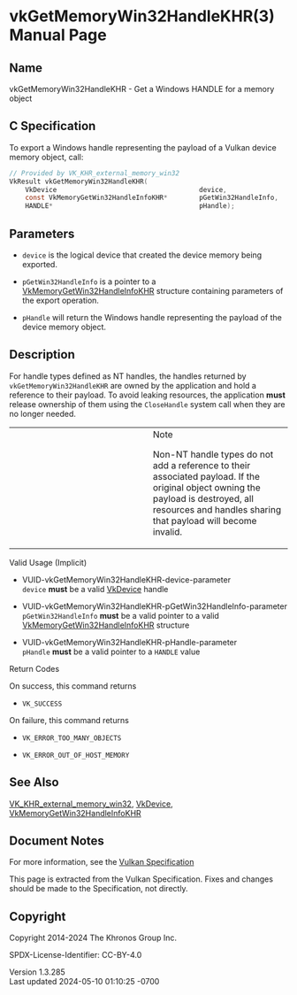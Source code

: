 # vkGetMemoryWin32HandleKHR(3) Manual Page

## Name

vkGetMemoryWin32HandleKHR - Get a Windows HANDLE for a memory object



## <a href="#_c_specification" class="anchor"></a>C Specification

To export a Windows handle representing the payload of a Vulkan device
memory object, call:

``` c
// Provided by VK_KHR_external_memory_win32
VkResult vkGetMemoryWin32HandleKHR(
    VkDevice                                    device,
    const VkMemoryGetWin32HandleInfoKHR*        pGetWin32HandleInfo,
    HANDLE*                                     pHandle);
```

## <a href="#_parameters" class="anchor"></a>Parameters

- `device` is the logical device that created the device memory being
  exported.

- `pGetWin32HandleInfo` is a pointer to a
  [VkMemoryGetWin32HandleInfoKHR](https://registry.khronos.org/vulkan/specs/1.3-extensions/man/html/VkMemoryGetWin32HandleInfoKHR.html)
  structure containing parameters of the export operation.

- `pHandle` will return the Windows handle representing the payload of
  the device memory object.

## <a href="#_description" class="anchor"></a>Description

For handle types defined as NT handles, the handles returned by
`vkGetMemoryWin32HandleKHR` are owned by the application and hold a
reference to their payload. To avoid leaking resources, the application
**must** release ownership of them using the `CloseHandle` system call
when they are no longer needed.

<table>
<colgroup>
<col style="width: 50%" />
<col style="width: 50%" />
</colgroup>
<tbody>
<tr class="odd">
<td class="icon"><em></em></td>
<td class="content">Note
<p>Non-NT handle types do not add a reference to their associated
payload. If the original object owning the payload is destroyed, all
resources and handles sharing that payload will become invalid.</p></td>
</tr>
</tbody>
</table>

Valid Usage (Implicit)

- <a href="#VUID-vkGetMemoryWin32HandleKHR-device-parameter"
  id="VUID-vkGetMemoryWin32HandleKHR-device-parameter"></a>
  VUID-vkGetMemoryWin32HandleKHR-device-parameter  
  `device` **must** be a valid [VkDevice](https://registry.khronos.org/vulkan/specs/1.3-extensions/man/html/VkDevice.html) handle

- <a href="#VUID-vkGetMemoryWin32HandleKHR-pGetWin32HandleInfo-parameter"
  id="VUID-vkGetMemoryWin32HandleKHR-pGetWin32HandleInfo-parameter"></a>
  VUID-vkGetMemoryWin32HandleKHR-pGetWin32HandleInfo-parameter  
  `pGetWin32HandleInfo` **must** be a valid pointer to a valid
  [VkMemoryGetWin32HandleInfoKHR](https://registry.khronos.org/vulkan/specs/1.3-extensions/man/html/VkMemoryGetWin32HandleInfoKHR.html)
  structure

- <a href="#VUID-vkGetMemoryWin32HandleKHR-pHandle-parameter"
  id="VUID-vkGetMemoryWin32HandleKHR-pHandle-parameter"></a>
  VUID-vkGetMemoryWin32HandleKHR-pHandle-parameter  
  `pHandle` **must** be a valid pointer to a `HANDLE` value

Return Codes

On success, this command returns  
- `VK_SUCCESS`

On failure, this command returns  
- `VK_ERROR_TOO_MANY_OBJECTS`

- `VK_ERROR_OUT_OF_HOST_MEMORY`

## <a href="#_see_also" class="anchor"></a>See Also

[VK_KHR_external_memory_win32](https://registry.khronos.org/vulkan/specs/1.3-extensions/man/html/VK_KHR_external_memory_win32.html),
[VkDevice](https://registry.khronos.org/vulkan/specs/1.3-extensions/man/html/VkDevice.html),
[VkMemoryGetWin32HandleInfoKHR](https://registry.khronos.org/vulkan/specs/1.3-extensions/man/html/VkMemoryGetWin32HandleInfoKHR.html)

## <a href="#_document_notes" class="anchor"></a>Document Notes

For more information, see the <a
href="https://registry.khronos.org/vulkan/specs/1.3-extensions/html/vkspec.html#vkGetMemoryWin32HandleKHR"
target="_blank" rel="noopener">Vulkan Specification</a>

This page is extracted from the Vulkan Specification. Fixes and changes
should be made to the Specification, not directly.

## <a href="#_copyright" class="anchor"></a>Copyright

Copyright 2014-2024 The Khronos Group Inc.

SPDX-License-Identifier: CC-BY-4.0

Version 1.3.285  
Last updated 2024-05-10 01:10:25 -0700
